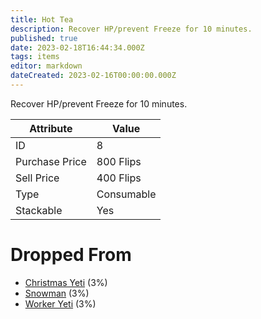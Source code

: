 ```yaml
---
title: Hot Tea
description: Recover HP/prevent Freeze for 10 minutes.
published: true
date: 2023-02-18T16:44:34.000Z
tags: items
editor: markdown
dateCreated: 2023-02-16T00:00:00.000Z
---
```


Recover HP/prevent Freeze for 10 minutes.

|Attribute|Value|
|-|-|
|ID|8|
|Purchase Price|800 Flips|
|Sell Price|400 Flips|
|Type|Consumable|
|Stackable|Yes|


# Dropped From
 * [Christmas Yeti](/monsters/christmas-yeti.md) (3%)
 * [Snowman](/monsters/snowman.md) (3%)
 * [Worker Yeti](/monsters/worker-yeti.md) (3%)

